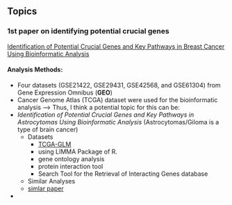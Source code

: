 ## Topics
### 1st paper on identifying potential crucial genes
[Identification of Potential Crucial Genes and Key Pathways in Breast Cancer Using Bioinformatic Analysis](https://www.frontiersin.org/articles/10.3389/fgene.2019.00695/full)
#### Analysis Methods:
- Four datasets (GSE21422, GSE29431, GSE42568, and GSE61304) from Gene Expression Omnibus (**GEO**)
-  Cancer Genome Atlas (TCGA) dataset were used for the bioinformatic analysis
--> Thus, I think a potential topic for this can be:
- *Identification of Potential Crucial Genes and Key Pathways in Astrocytomas Using Bioinformatic Analysis* (Astrocytomas/Giloma is a type of brain cancer)
	- Datasets
		- [TCGA-GLM](https://portal.gdc.cancer.gov/projects/TCGA-GBM)
		- using LIMMA Package of R.
		- gene ontology analysis
		- protein interaction tool
		- Search Tool for the Retrieval of Interacting Genes database
	- Similar Analyses
	- [simlar paper](https://www.spandidos-publications.com/10.3892/mmr.2018.9411)
- 